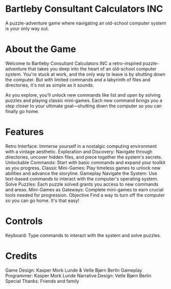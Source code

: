 # Bartleby Consultant Calculators INC
A puzzle-adventure game where navigating an old-school computer system is your only way out.

# About the Game
Welcome to Bartleby Consultant Calculators INC a retro-inspired puzzle-adventure that takes you deep into the heart of an old-school computer system. You're stuck at work, and the only way to leave is by shutting down the computer. But with limited commands and a labyrinth of files and directories, it's not as simple as it sounds.

As you explore, you'll unlock new commands like list and open by solving puzzles and playing classic mini-games. Each new command brings you a step closer to your ultimate goal—shutting down the computer so you can finally go home.

# Features
Retro Interface: Immerse yourself in a nostalgic computing environment with a vintage aesthetic.
Exploration and Discovery: Navigate through directories, uncover hidden files, and piece together the system's secrets.
Unlockable Commands: Start with basic commands and expand your toolkit as you progress.
Classic Mini-Games: Play timeless games to unlock new abilities and advance the storyline.
Gameplay
Navigate the System: Use text-based commands to interact with the computer's operating system.
Solve Puzzles: Each puzzle solved grants you access to new commands and areas.
Mini-Games as Gateways: Complete mini-games to earn crucial tools needed for progression.
Objective
Find a way to turn off the computer so you can go home. It's that easy!

# Controls
Keyboard: Type commands to interact with the system and solve puzzles.

# Credits
Game Design: Kasper Mork Lunde & Vetle Bjørn Berlin
Gameplay Programmer: Kasper Mork Lunde
Narrative Design: Vetle Bjørn Berlin
Special Thanks: Friends and family
